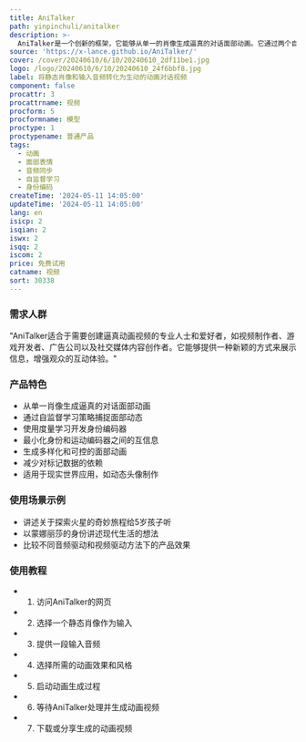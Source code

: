 ```yaml
---
title: AniTalker
path: yinpinchuli/anitalker
description: >-
  AniTalker是一个创新的框架，它能够从单一的肖像生成逼真的对话面部动画。它通过两个自监督学习策略增强了动作表现力，同时通过度量学习开发了一个身份编码器，有效减少了对标记数据的需求。AniTalker不仅能够创建详细且逼真的面部动作，还强调了其在现实世界应用中制作动态头像的潜力。
source: 'https://x-lance.github.io/AniTalker/'
cover: /cover/20240610/6/10/20240610_2df11be1.jpg
logo: /logo/20240610/6/10/20240610_24f6bbf8.jpg
label: 将静态肖像和输入音频转化为生动的动画对话视频
component: false
procattr: 3
procattrname: 视频
procform: 5
procformname: 模型
proctype: 1
proctypename: 普通产品
tags:
  - 动画
  - 面部表情
  - 音频同步
  - 自监督学习
  - 身份编码
createTime: '2024-05-11 14:05:00'
updateTime: '2024-05-11 14:05:00'
lang: en
isicp: 2
isqian: 2
iswx: 2
isqq: 2
iscom: 2
price: 免费试用
catname: 视频
sort: 30338
---
```




### 需求人群
"AniTalker适合于需要创建逼真动画视频的专业人士和爱好者，如视频制作者、游戏开发者、广告公司以及社交媒体内容创作者。它能够提供一种新颖的方式来展示信息，增强观众的互动体验。"

### 产品特色
* 从单一肖像生成逼真的对话面部动画
* 通过自监督学习策略捕捉面部动态
* 使用度量学习开发身份编码器
* 最小化身份和运动编码器之间的互信息
* 生成多样化和可控的面部动画
* 减少对标记数据的依赖
* 适用于现实世界应用，如动态头像制作

### 使用场景示例
* 讲述关于探索火星的奇妙旅程给5岁孩子听
* 以蒙娜丽莎的身份讲述现代生活的想法
* 比较不同音频驱动和视频驱动方法下的产品效果

### 使用教程
* 1. 访问AniTalker的网页
* 2. 选择一个静态肖像作为输入
* 3. 提供一段输入音频
* 4. 选择所需的动画效果和风格
* 5. 启动动画生成过程
* 6. 等待AniTalker处理并生成动画视频
* 7. 下载或分享生成的动画视频

  
